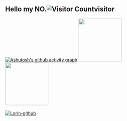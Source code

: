 ## Hello my NO.![Visitor Count](https://profile-counter.glitch.me/TactfulBean/count.svg)visitor
[![Ashutosh's github activity graph](https://github-readme-activity-graph.vercel.app/graph?username=TactfulBean&theme=vue)](https://github.com/ashutosh00710/github-readme-activity-graph)
<img align="" height="137px" src="https://github-readme-stats.vercel.app/api?username=TactfulBean&hide_title=true&show_icons=true&include_all_commits=true&line_height=21&theme=transparent&locale=cn" />
<img align="" height="137px" src="https://github-readme-stats.vercel.app/api/top-langs/?username=TactfulBean&hide_title=true&layout=compact&theme=transparent&locale=cn" /><br><br>
[![Lorin-github](https://github-profile-trophy.vercel.app/?username=TactfulBean)](https://github.com/ryo-ma/github-profile-trophy)
